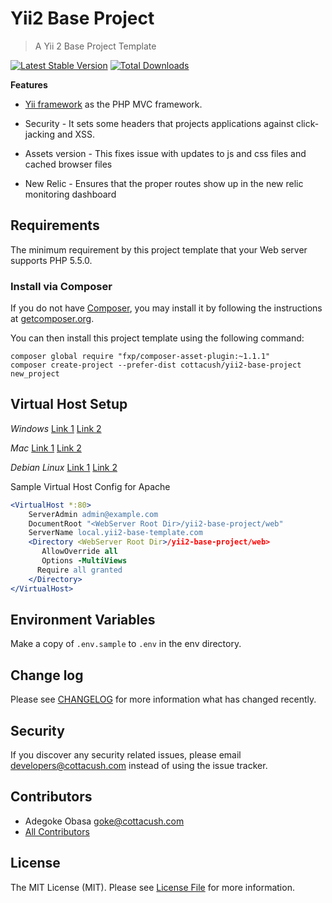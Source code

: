 #  Yii2 Base Project
> A Yii 2 Base Project Template

[![Latest Stable Version](https://poser.pugx.org/cottacush/yii2-base-project/v/stable.png)](https://packagist.org/packages/cottacush/yii2-base-project)
[![Total Downloads](https://poser.pugx.org/cottacush/yii2-base-project/downloads.png)](https://packagist.org/packages/cottacush/yii2-base-project)

**Features**

- [Yii framework](http://www.yiiframework.com/) as the PHP MVC framework.
 
- Security - It sets some headers that projects applications against click-jacking and XSS.

- Assets version - This fixes issue with updates to js and css files and cached browser files

- New Relic - Ensures that the proper routes show up in the new relic monitoring dashboard

## Requirements

The minimum requirement by this project template that your Web server supports PHP 5.5.0.

### Install via Composer

If you do not have [Composer](http://getcomposer.org/), you may install it by following the instructions at [getcomposer.org](http://getcomposer.org/doc/00-intro.md#installation-nix).

You can then install this project template using the following command:

~~~
composer global require "fxp/composer-asset-plugin:~1.1.1"
composer create-project --prefer-dist cottacush/yii2-base-project new_project
~~~

## Virtual Host Setup

*Windows*
[Link 1](http://foundationphp.com/tutorials/apache_vhosts.php)
[Link 2](https://www.kristengrote.com/blog/articles/how-to-set-up-virtual-hosts-using-wamp)

*Mac*
[Link 1](http://coolestguidesontheplanet.com/set-virtual-hosts-apache-mac-osx-10-9-mavericks-osx-10-8-mountain-lion/)
[Link 2](http://coolestguidesontheplanet.com/set-virtual-hosts-apache-mac-osx-10-10-yosemite/)

*Debian Linux*
[Link 1](https://www.digitalocean.com/community/tutorials/how-to-set-up-apache-virtual-hosts-on-ubuntu-14-04-lts)
[Link 2](http://www.unixmen.com/setup-apache-virtual-hosts-on-ubuntu-15-04/)

Sample Virtual Host Config for Apache
```apache
<VirtualHost *:80>
    ServerAdmin admin@example.com
    DocumentRoot "<WebServer Root Dir>/yii2-base-project/web"
    ServerName local.yii2-base-template.com
    <Directory <WebServer Root Dir>/yii2-base-project/web>
       AllowOverride all
       Options -MultiViews
      Require all granted
    </Directory>
</VirtualHost>
```

## Environment Variables
Make a copy of `.env.sample` to `.env` in the env directory.

## Change log

Please see [CHANGELOG](CHANGELOG.md) for more information what has changed recently.

## Security

If you discover any security related issues, please email <developers@cottacush.com> instead of using the issue tracker.

## Contributors

- Adegoke Obasa <goke@cottacush.com>
- [All Contributors](https://github.com/CottaCush/yii2-base-template/graphs/contributors)

## License

The MIT License (MIT). Please see [License File](LICENSE.md) for more information.